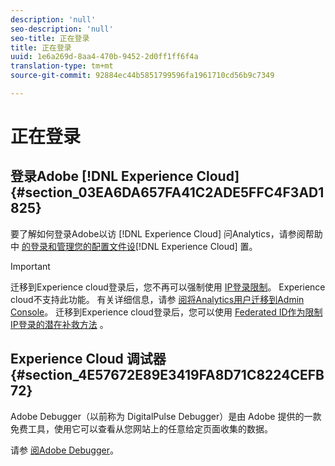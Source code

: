 ```yaml
---
description: 'null'
seo-description: 'null'
seo-title: 正在登录
title: 正在登录
uuid: 1e6a269d-8aa4-470b-9452-2d0ff1ff6f4a
translation-type: tm+mt
source-git-commit: 92884ec44b5851799596fa1961710cd56b9c7349

---
```



# 正在登录

## 登录Adobe [!DNL Experience Cloud]{#section_03EA6DA657FA41C2ADE5FFC4F3AD1825}

要了解如何登录Adobe以访 [!DNL Experience Cloud] 问Analytics，请参阅帮助中 [的登录和管理您的配置文件设](https://marketing.adobe.com/resources/help/en_US/mcloud/getting-started-experience-cloud.html)[!DNL Experience Cloud] 置。

>[!IMPORTANT]
>
>迁移到Experience cloud登录后，您不再可以强制使用 [IP登录限制](/help/admin/company/security-manager.md)。 Experience cloud不支持此功能。 有关详细信息，请参 [阅将Analytics用户迁移到Admin Console](https://marketing.adobe.com/resources/help/en_US/experience-cloud/admin-console/analytics-migration/)。 迁移到Experience cloud登录后，您可以使用 [Federated ID作为限制IP登录的潜在补救方法](https://spark.adobe.com/page/JeSB8EPEQIvjD/) 。

## Experience Cloud 调试器 {#section_4E57672E89E3419FA8D71C8224CEFB72}

Adobe Debugger（以前称为 DigitalPulse Debugger）是由 Adobe 提供的一款免费工具，使用它可以查看从您网站上的任意给定页面收集的数据。

请参 [阅Adobe Debugger](https://chrome.google.com/webstore/detail/adobe-experience-cloud-de/ocdmogmohccmeicdhlhhgepeaijenapj)。
